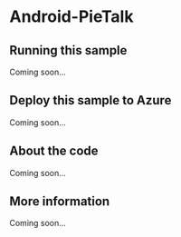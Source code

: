 # Android-PieTalk

## Running this sample
Coming soon...
## Deploy this sample to Azure
Coming soon...
## About the code
Coming soon...
## More information
Coming soon...